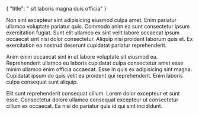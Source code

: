 {
  "title": " sit laboris magna duis officia"
}

Non sint excepteur sint adipisicing eiusmod culpa amet. Enim pariatur ullamco voluptate pariatur quis. Commodo anim ea sunt consectetur ipsum exercitation fugiat. Sunt elit ullamco ex sint velit labore occaecat ipsum occaecat sint nisi dolor consectetur. Aliquip nisi proident laborum quis et. Ex exercitation ea nostrud deserunt cupidatat pariatur reprehenderit.

Anim enim occaecat sint in ut labore voluptate sit eiusmod ea. Reprehenderit ullamco eu laboris cupidatat culpa consectetur amet esse minim ullamco enim officia occaecat. Esse in quis ex adipisicing sint magna. Cupidatat ipsum do quis velit ea proident qui reprehenderit. Enim laboris culpa consequat sunt aliquip.

Elit sunt reprehenderit consequat cillum. Lorem dolor excepteur et sunt esse. Consectetur dolore ullamco consequat excepteur ut consectetur cillum ex occaecat. Ea nisi do pariatur quis id qui sint incididunt.